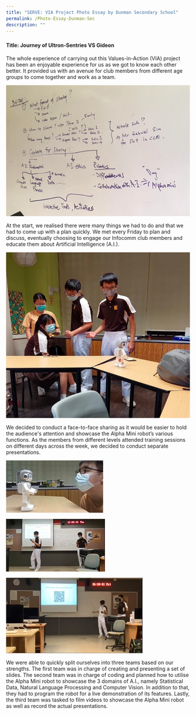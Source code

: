 ```yaml
---
title: "SERVE: VIA Project Photo Essay by Dunman Secondary School"
permalink: /Photo-Essay-Dunman-Sec
description: ""
---
```


### 
#### Title: Journey of Ultron-Sentries VS Gideon 

The whole experience of carrying out this Values-in-Action (VIA) project has been an enjoyable experience for us as we got to know each other better. It provided us with an avenue for club members from different age groups to come together and work as a team.

![](/images/events/competitions/Dunman%205.png)

At the start, we realised there were many things we had to do and that we had to come up with a plan quickly. We met every Friday to plan and discuss, eventually choosing to engage our Infocomm club members and educate them about Artificial Intelligence (A.I.).  

![](/images/events/competitions/Dunman%201.jpg)

We decided to conduct a face-to-face sharing as it would be easier to hold the audience's attention and showcase the Alpha Mini robot’s various functions. As the members from different levels attended training sessions on different days across the week, we decided to conduct separate presentations.

![](/images/events/competitions/Dunman%202.jpg)

![](/images/events/competitions/Dunman%203.jpg)

![](/images/events/competitions/Dunman%204.jpg)

We were able to quickly split ourselves into three teams based on our strengths. The first team was in charge of creating and presenting a set of slides.  The second team was in charge of coding and planned how to utilise the Alpha Mini robot to showcase the 3 domains of A.I., namely Statistical Data, Natural Language Processing and Computer Vision. In addition to that, they had to program the robot for a live demonstration of its features.  Lastly, the third team was tasked to film videos to showcase the Alpha Mini robot as well as record the actual presentations. 


